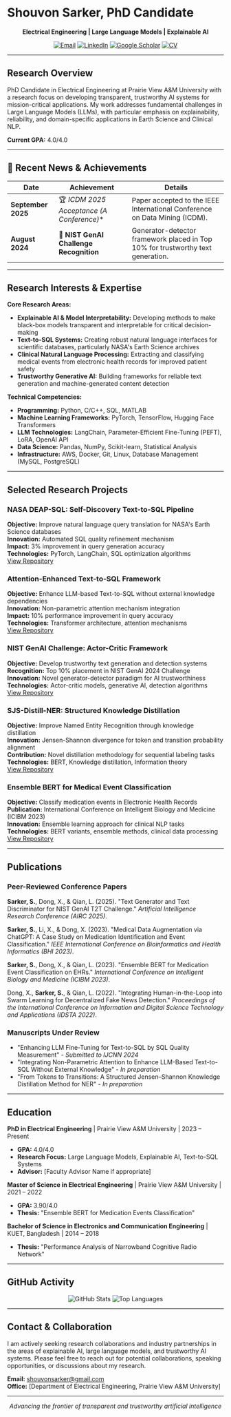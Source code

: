 # Shouvon Sarker, PhD Candidate

<div align="center">

**Electrical Engineering | Large Language Models | Explainable AI**

</div>

<div align="center">
  
[![Email](https://img.shields.io/badge/Email-shouvonsarker@gmail.com-blue?style=flat&logo=gmail)](mailto:shouvonsarker@gmail.com)
[![LinkedIn](https://img.shields.io/badge/LinkedIn-Profile-blue?style=flat&logo=linkedin)](https://www.google.com/search?q=https://linkedin.in/shouvon-sarker)
[![Google Scholar](https://img.shields.io/badge/Google%20Scholar-Citations-blue?style=flat&logo=google-scholar)](https://scholar.google.com/citations?user=WGTZTE8AAAAJ&hl=en)
[![CV](https://img.shields.io/badge/CV-Download-red?style=flat&logo=adobeacrobatreader)](cv/ShouvonSarker_CV.pdf)

</div>

---

## Research Overview

PhD Candidate in Electrical Engineering at Prairie View A&M University with a research focus on developing transparent, trustworthy AI systems for mission-critical applications. My work addresses fundamental challenges in Large Language Models (LLMs), with particular emphasis on explainability, reliability, and domain-specific applications in Earth Science and Clinical NLP.

**Current GPA:** 4.0/4.0

---

## 🌟 Recent News & Achievements

| Date | Achievement | Details |
|------|-------------|---------|
| **September 2025** | 🏆 **ICDM 2025 Acceptance (A* Conference)** | Paper accepted to the IEEE International Conference on Data Mining (ICDM). |
| **August 2024** | 🏅 **NIST GenAI Challenge Recognition** | Generator-detector framework placed in Top 10% for trustworthy text generation. |


---



## Research Interests & Expertise

**Core Research Areas:**
- **Explainable AI & Model Interpretability:** Developing methods to make black-box models transparent and interpretable for critical decision-making
- **Text-to-SQL Systems:** Creating robust natural language interfaces for scientific databases, particularly NASA's Earth Science archives
- **Clinical Natural Language Processing:** Extracting and classifying medical events from electronic health records for improved patient safety
- **Trustworthy Generative AI:** Building frameworks for reliable text generation and machine-generated content detection

**Technical Competencies:**
- **Programming:** Python, C/C++, SQL, MATLAB
- **Machine Learning Frameworks:** PyTorch, TensorFlow, Hugging Face Transformers
- **LLM Technologies:** LangChain, Parameter-Efficient Fine-Tuning (PEFT), LoRA, OpenAI API
- **Data Science:** Pandas, NumPy, Scikit-learn, Statistical Analysis
- **Infrastructure:** AWS, Docker, Git, Linux, Database Management (MySQL, PostgreSQL)

---

## Selected Research Projects

### NASA DEAP-SQL: Self-Discovery Text-to-SQL Pipeline
**Objective:** Improve natural language query translation for NASA's Earth Science databases  
**Innovation:** Automated SQL quality refinement mechanism  
**Impact:** 3% improvement in query generation accuracy  
**Technologies:** PyTorch, LangChain, SQL optimization algorithms  
[View Repository](https://github.com/shovon095)

### Attention-Enhanced Text-to-SQL Framework
**Objective:** Enhance LLM-based Text-to-SQL without external knowledge dependencies  
**Innovation:** Non-parametric attention mechanism integration  
**Impact:** 10% performance improvement in query accuracy  
**Technologies:** Transformer architecture, attention mechanisms  
[View Repository](https://github.com/shovon095)

### NIST GenAI Challenge: Actor-Critic Framework
**Objective:** Develop trustworthy text generation and detection systems  
**Recognition:** Top 10% placement in NIST GenAI 2024 Challenge  
**Innovation:** Novel generator-detector paradigm for AI trustworthiness  
**Technologies:** Actor-critic models, generative AI, detection algorithms  
[View Repository](https://github.com/shovon095)

### SJS-Distill-NER: Structured Knowledge Distillation
**Objective:** Improve Named Entity Recognition through knowledge distillation  
**Innovation:** Jensen-Shannon divergence for token and transition probability alignment  
**Contribution:** Novel distillation methodology for sequential labeling tasks  
**Technologies:** BERT, Knowledge distillation, Information theory  
[View Repository](https://github.com/shovon095)

### Ensemble BERT for Medical Event Classification
**Objective:** Classify medication events in Electronic Health Records  
**Publication:** International Conference on Intelligent Biology and Medicine (ICIBM 2023)  
**Innovation:** Ensemble learning approach for clinical NLP tasks  
**Technologies:** BERT variants, ensemble methods, clinical data processing  
[View Repository](https://github.com/shovon095)

---

## Publications

### Peer-Reviewed Conference Papers

**Sarker, S.**, Dong, X., & Qian, L. (2025). "Text Generator and Text Discriminator for NIST GenAI T2T Challenge." *Artificial Intelligence Research Conference (AIRC 2025)*.

**Sarker, S.**, Li, X., & Dong, X. (2023). "Medical Data Augmentation via ChatGPT: A Case Study on Medication Identification and Event Classification." *IEEE International Conference on Bioinformatics and Health Informatics (BHI 2023)*.

**Sarker, S.**, Dong, X., & Qian, L. (2023). "Ensemble BERT for Medication Event Classification on EHRs." *International Conference on Intelligent Biology and Medicine (ICIBM 2023)*.

Dong, X., **Sarker, S.**, & Qian, L. (2022). "Integrating Human-in-the-Loop into Swarm Learning for Decentralized Fake News Detection." *Proceedings of the International Conference on Information and Digital Science Technology and Applications (IDSTA 2022)*.

### Manuscripts Under Review
- "Enhancing LLM Fine-Tuning for Text-to-SQL by SQL Quality Measurement" - *Submitted to IJCNN 2024*
- "Integrating Non-Parametric Attention to Enhance LLM-Based Text-to-SQL Without External Knowledge" - *In preparation*
- "From Tokens to Transitions: A Structured Jensen–Shannon Knowledge Distillation Method for NER" - *In preparation*

---

## Education

**PhD in Electrical Engineering** | Prairie View A&M University | 2023 – Present  
- **GPA:** 4.0/4.0  
- **Research Focus:** Large Language Models, Explainable AI, Text-to-SQL Systems  
- **Advisor:** [Faculty Advisor Name if appropriate]

**Master of Science in Electrical Engineering** | Prairie View A&M University | 2021 – 2022  
- **GPA:** 3.90/4.0  
- **Thesis:** "Ensemble BERT for Medication Events Classification"

**Bachelor of Science in Electronics and Communication Engineering** | KUET, Bangladesh | 2014 – 2018  
- **Thesis:** "Performance Analysis of Narrowband Cognitive Radio Network"

---

## GitHub Activity

<div align="center">

![GitHub Stats](https://github-readme-stats.vercel.app/api?username=shovon095&show_icons=true&theme=default&hide_border=true&count_private=true)
![Top Languages](https://github-readme-stats.vercel.app/api/top-langs/?username=shovon095&layout=compact&theme=default&hide_border=true)

</div>

---

## Contact & Collaboration

I am actively seeking research collaborations and industry partnerships in the areas of explainable AI, large language models, and trustworthy AI systems. Please feel free to reach out for potential collaborations, speaking opportunities, or discussions about my research.

**Email:** shouvonsarker@gmail.com  
**Office:** [Department of Electrical Engineering, Prairie View A&M University]  

---

<div align="center">

*Advancing the frontier of transparent and trustworthy artificial intelligence*

</div>

